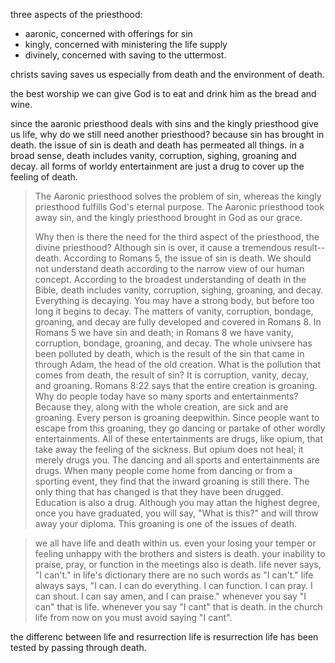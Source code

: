 three aspects of the priesthood:
- aaronic, concerned with offerings for sin
- kingly, concerned with ministering the life supply
- divinely, concerned with saving to the uttermost.

christs saving saves us especially from death and the environment of death.

the best worship we can give God is to eat and drink him as the bread and wine.

since the aaronic priesthood deals with sins and the kingly priesthood give us life, why do we still need another priesthood? because sin has brought in death. the issue of sin is death and death has permeated all things. in a broad sense, death includes vanity, corruption, sighing, groaning and decay. all forms of worldy entertainment are just a drug to cover up the feeling of death.

> The Aaronic priesthood solves the problem of sin, whereas the kingly priesthood fulfills God's eternal purpose. The Aaronic priesthood took away sin, and the kingly priesthood brought in God as our grace.
>
> Why then is there the need for the third aspect of the priesthood, the divine priesthood? Although sin is over, it cause a tremendous result--death. According to Romans 5, the issue of sin is death. We should not understand death according to the narrow view of our human concept. According to the broadest understanding of death in the Bible, death includes vanity, corruption, sighing, groaning, and decay. Everything is decaying. You may have a strong body, but before too long it begins to decay. The matters of vanity, corruption, bondage, groaning, and decay are fully developed and covered in Romans 8. In Romans 5 we have sin and death; in Romans 8 we have vanity, corruption, bondage, groaning, and decay. The whole univsere has been polluted by death, which is the result of the sin that came in through Adam, the head of the old creation. What is the pollution that comes from death, the result of sin? It is corruption, vanity, decay, and groaning. Romans 8:22 says that the entire creation is groaning. Why do people today have so many sports and entertainments? Because they, along with the whole creation, are sick and are groaning. Every person is groaning deepwithin. Since people want to escape from this groaning, they go dancing or partake of other wordly entertainments. All of these entertainments are drugs, like opium, that take away the feeling of the sickness. But opium does not heal; it merely drugs you. The dancing and all sports and entertainments are drugs. When many people come home from dancing or from a sporting event, they find that the inward groaning is still there. The only thing that has changed is that they have been drugged. Education is also a drug. Although you may attan the highest degree, once you have graduated, you will say, "What is this?" and will throw away your diploma. This groaning is one of the issues of death.





> we all have life and death within us. even your losing your temper or feeling unhappy with the brothers and sisters is death. your inability to praise, pray, or function in the meetings also is death. life never says, "I can't." in life's dictionary there are no such words as "I can't." life always says, "I can. I can do everything. I can function. I can pray. I can shout. I can say amen, and I can praise." whenever you say "I can" that is life. whenever you say "I cant" that is death. in the church life from now on you must avoid saying "I cant".

the differenc between life and resurrection life is resurrection life has been tested by passing through death.
